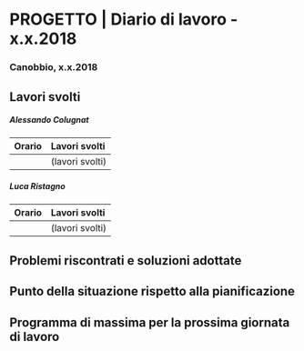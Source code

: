 # PROGETTO | Diario di lavoro - x.x.2018

### Canobbio, x.x.2018


## Lavori svolti


##### Alessando Colugnat
| **Orario**     | **Lavori svolti** |
| :------------- | :---------------- |
|                |    (lavori svolti)   |


##### Luca Ristagno
| **Orario**     | **Lavori svolti** |
| :------------- | :------------- |
|                |  (lavori svolti)   |


##  Problemi riscontrati e soluzioni adottate


##  Punto della situazione rispetto alla pianificazione


## Programma di massima per la prossima giornata di lavoro
